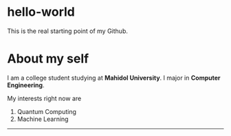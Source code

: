 # hello-world
This is the real starting point of my Github.

# About my self
I am a college student studying at **Mahidol University**.
I major in **Computer Engineering**.

My interests right now are
<ol>
  <li>Quantum Computing</li>
  <li>Machine Learning</li>
</ol>

---
